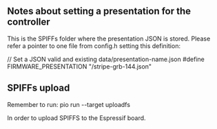 ## Notes about setting a presentation for the controller ##

This is the SPIFFs folder where the presentation JSON is stored.
Please refer a pointer to one file from config.h setting this definition:

// Set a JSON valid and existing data/presentation-name.json
#define FIRMWARE_PRESENTATION "/stripe-grb-144.json"

## SPIFFs upload ##
Remember to run:
pio run --target uploadfs 

In order to upload SPIFFS to the Espressif board.
